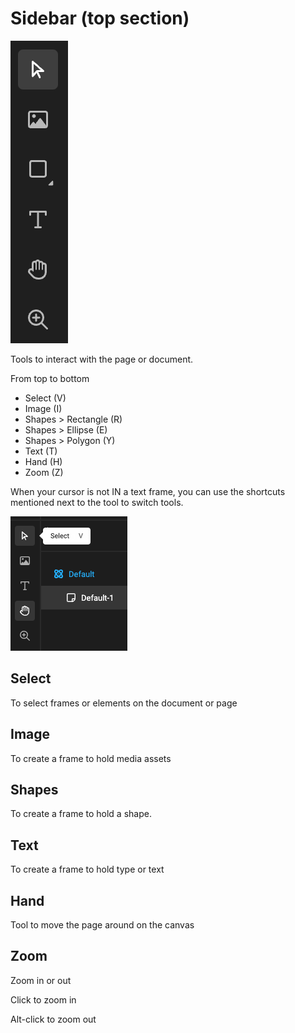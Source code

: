 # Sidebar (top section)

![appscreen](sidebar.png)

Tools to interact with the page or document.

From top to bottom

- Select (V)
- Image (I)
- Shapes > Rectangle (R)
- Shapes > Ellipse (E)
- Shapes > Polygon (Y)
- Text (T)
- Hand (H)
- Zoom (Z)

When your cursor is not IN a text frame, you can use the shortcuts mentioned next to the  tool to switch tools.

![appscreen](sidebar-tooltips.png)

## Select

To select frames or elements on the document or page

## Image

To create a frame to hold media assets

## Shapes

To create a frame to hold a shape.

## Text

To create a frame to hold type or text

## Hand

Tool to move the page around on the canvas

## Zoom

Zoom in or out

Click to zoom in

Alt-click to zoom out

